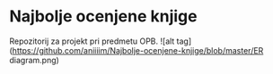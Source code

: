 # Najbolje ocenjene knjige
Repozitorij za projekt pri predmetu OPB.
![alt tag](https://github.com/aniiiim/Najbolje-ocenjene-knjige/blob/master/ER diagram.png)
